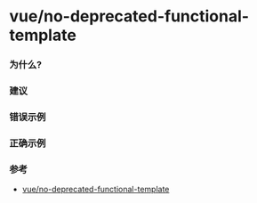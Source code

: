 # vue/no-deprecated-functional-template

### 为什么?

### 建议

### 错误示例

### 正确示例

### 参考

- [vue/no-deprecated-functional-template](https://eslint.vuejs.org/rules/no-deprecated-functional-template)
